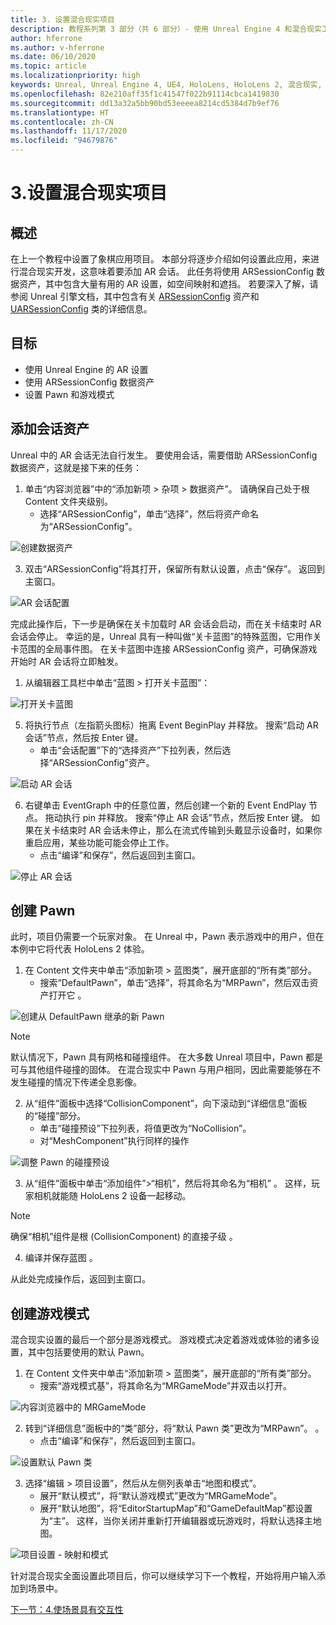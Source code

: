 ```yaml
---
title: 3. 设置混合现实项目
description: 教程系列第 3 部分（共 6 部分）- 使用 Unreal Engine 4 和混合现实工具包 UX Tools 插件构建一款简单的象棋应用
author: hferrone
ms.author: v-hferrone
ms.date: 06/10/2020
ms.topic: article
ms.localizationpriority: high
keywords: Unreal, Unreal Engine 4, UE4, HoloLens, HoloLens 2, 混合现实, 教程, 入门, mrtk, uxt, UX Tools, 文档, 混合现实头戴显示设备, windows 混合现实头戴显示设备, 虚拟现实头戴显示设备
ms.openlocfilehash: 82e210aff35f1c41547f022b91114cbca1419830
ms.sourcegitcommit: dd13a32a5bb90bd53eeeea8214cd5384d7b9ef76
ms.translationtype: HT
ms.contentlocale: zh-CN
ms.lasthandoff: 11/17/2020
ms.locfileid: "94679876"
---
```

# <a name="3-setting-up-your-project-for-mixed-reality"></a>3.设置混合现实项目

## <a name="overview"></a>概述

在上一个教程中设置了象棋应用项目。 本部分将逐步介绍如何设置此应用，来进行混合现实开发，这意味着要添加 AR 会话。 此任务将使用 ARSessionConfig 数据资产，其中包含大量有用的 AR 设置，如空间映射和遮挡。 若要深入了解，请参阅 Unreal 引擎文档，其中包含有关 [ARSessionConfig](https://docs.unrealengine.com/en-US/PythonAPI/class/ARSessionConfig.html) 资产和 [UARSessionConfig](https://docs.unrealengine.com/en-US/API/Runtime/AugmentedReality/UARSessionConfig/index.html) 类的详细信息。

## <a name="objectives"></a>目标
* 使用 Unreal Engine 的 AR 设置 
* 使用 ARSessionConfig 数据资产
* 设置 Pawn 和游戏模式

## <a name="adding-the-session-asset"></a>添加会话资产
Unreal 中的 AR 会话无法自行发生。 要使用会话，需要借助 ARSessionConfig 数据资产，这就是接下来的任务：

1. 单击“内容浏览器”中的“添加新项 > 杂项 > 数据资产”。  请确保自己处于根 Content 文件夹级别。 
    * 选择“ARSessionConfig”，单击“选择”，然后将资产命名为“ARSessionConfig”。  

![创建数据资产](images/unreal-uxt/3-createasset.PNG)

3. 双击“ARSessionConfig”将其打开，保留所有默认设置，点击“保存”。  返回到主窗口。 

![AR 会话配置](images/unreal-uxt/3-arsessionconfig.PNG)

完成此操作后，下一步是确保在关卡加载时 AR 会话会启动，而在关卡结束时 AR 会话会停止。 幸运的是，Unreal 具有一种叫做“关卡蓝图”的特殊蓝图，它用作关卡范围的全局事件图。 在关卡蓝图中连接 ARSessionConfig 资产，可确保游戏开始时 AR 会话将立即触发。

1. 从编辑器工具栏中单击“蓝图 > 打开关卡蓝图”： 

![打开关卡蓝图](images/unreal-uxt/3-level-blueprint.PNG)

5. 将执行节点（左指箭头图标）拖离 Event BeginPlay 并释放。 搜索“启动 AR 会话”节点，然后按 Enter 键。  
    * 单击“会话配置”下的“选择资产”下拉列表，然后选择“ARSessionConfig”资产。   

![启动 AR 会话](images/unreal-uxt/3-start-ar-session.PNG)

6. 右键单击 EventGraph 中的任意位置，然后创建一个新的 Event EndPlay 节点。 拖动执行 pin 并释放。 搜索“停止 AR 会话”节点，然后按 Enter 键。 如果在关卡结束时 AR 会话未停止，那么在流式传输到头戴显示设备时，如果你重启应用，某些功能可能会停止工作。 
    * 点击“编译”和保存”，然后返回到主窗口。

![停止 AR 会话](images/unreal-uxt/3-stoparsession.PNG)

## <a name="create-a-pawn"></a>创建 Pawn
此时，项目仍需要一个玩家对象。 在 Unreal 中，Pawn 表示游戏中的用户，但在本例中它将代表 HoloLens 2 体验。

1. 在 Content 文件夹中单击“添加新项 > 蓝图类”，展开底部的“所有类”部分。   
    * 搜索“DefaultPawn”，单击“选择”，将其命名为“MRPawn”，然后双击资产打开它  。 

![创建从 DefaultPawn 继承的新 Pawn](images/unreal-uxt/3-defaultpawn.PNG)

> [!NOTE]
> 默认情况下，Pawn 具有网格和碰撞组件。 在大多数 Unreal 项目中，Pawn 都是可与其他组件碰撞的固体。 在混合现实中 Pawn 与用户相同，因此需要能够在不发生碰撞的情况下传递全息影像。 

2. 从“组件”面板中选择“CollisionComponent”，向下滚动到“详细信息”面板的“碰撞”部分。    
    * 单击“碰撞预设”下拉列表，将值更改为“NoCollision”。  
    * 对“MeshComponent”执行同样的操作

![调整 Pawn 的碰撞预设](images/unreal-uxt/3-nocollision.PNG)

3. 从“组件”面板中单击“添加组件”>“相机”，然后将其命名为“相机”  。 这样，玩家相机就能随 HoloLens 2 设备一起移动。

> [!NOTE]
> 确保“相机”组件是根 (CollisionComponent) 的直接子级 。

4. 编译并保存蓝图 。

从此处完成操作后，返回到主窗口。

## <a name="create-a-game-mode"></a>创建游戏模式
混合现实设置的最后一个部分是游戏模式。 游戏模式决定着游戏或体验的诸多设置，其中包括要使用的默认 Pawn。

1.  在 Content 文件夹中单击“添加新项 > 蓝图类”，展开底部的“所有类”部分。   
    * 搜索“游戏模式基”，将其命名为“MRGameMode”并双击以打开。  

![内容浏览器中的 MRGameMode](images/unreal-uxt/3-gamemode.PNG)

2.  转到“详细信息”面板中的“类”部分，将“默认 Pawn 类”更改为“MRPawn”。   。 
    * 点击“编译”和保存”，然后返回到主窗口。 

![设置默认 Pawn 类](images/unreal-uxt/3-setpawn.PNG)

3.  选择“编辑 > 项目设置”，然后从左侧列表单击“地图和模式”。  
    * 展开“默认模式”，将“默认游戏模式”更改为“MRGameMode”。   
    * 展开“默认地图”，将“EditorStartupMap”和“GameDefaultMap”都设置为“主”。    这样，当你关闭并重新打开编辑器或玩游戏时，将默认选择主地图。

![项目设置 - 映射和模式](images/unreal-uxt/3-mapsandmodes.PNG)

针对混合现实全面设置此项目后，你可以继续学习下一个教程，开始将用户输入添加到场景中。 

[下一节：4.使场景具有交互性](unreal-uxt-ch4.md)
